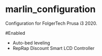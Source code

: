 # marlin_configuration
Configuration for FolgerTech Prusa i3 2020.  

#Enabled
- Auto-bed leveling
- RepRap Discount Smart LCD Controller

